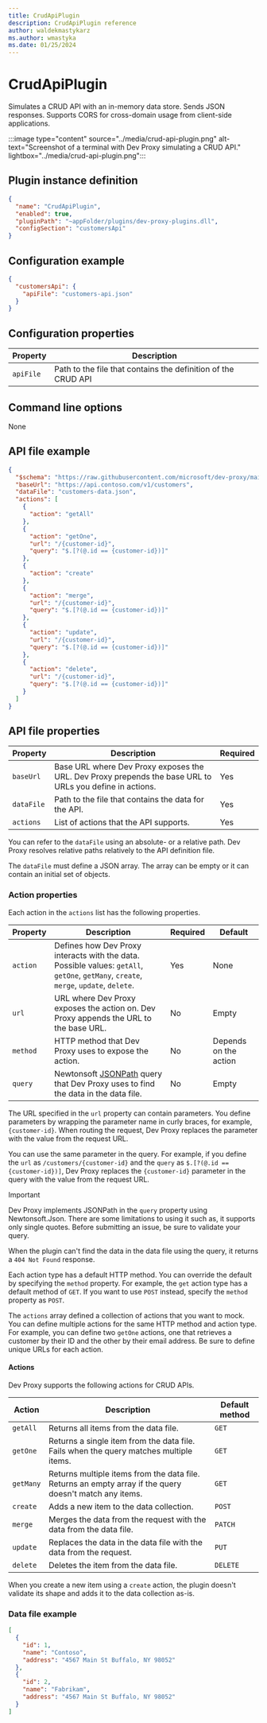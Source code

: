 ```yaml
---
title: CrudApiPlugin
description: CrudApiPlugin reference
author: waldekmastykarz
ms.author: wmastyka
ms.date: 01/25/2024
---
```


# CrudApiPlugin

Simulates a CRUD API with an in-memory data store. Sends JSON responses. Supports CORS for cross-domain usage from client-side applications.

:::image type="content" source="../media/crud-api-plugin.png" alt-text="Screenshot of a terminal with Dev Proxy simulating a CRUD API." lightbox="../media/crud-api-plugin.png":::

## Plugin instance definition

```json
{
  "name": "CrudApiPlugin",
  "enabled": true,
  "pluginPath": "~appFolder/plugins/dev-proxy-plugins.dll",
  "configSection": "customersApi"
}
```

## Configuration example

```json
{
  "customersApi": {
    "apiFile": "customers-api.json"
  }
}
```

## Configuration properties

| Property | Description |
|----------|-------------|
| `apiFile` | Path to the file that contains the definition of the CRUD API |

## Command line options

None

## API file example

```json
{
  "$schema": "https://raw.githubusercontent.com/microsoft/dev-proxy/main/schemas/v0.14.1/crudapiplugin.schema.json",
  "baseUrl": "https://api.contoso.com/v1/customers",
  "dataFile": "customers-data.json",
  "actions": [
    {
      "action": "getAll"
    },
    {
      "action": "getOne",
      "url": "/{customer-id}",
      "query": "$.[?(@.id == {customer-id})]"
    },
    {
      "action": "create"
    },
    {
      "action": "merge",
      "url": "/{customer-id}",
      "query": "$.[?(@.id == {customer-id})]"
    },
    {
      "action": "update",
      "url": "/{customer-id}",
      "query": "$.[?(@.id == {customer-id})]"
    },
    {
      "action": "delete",
      "url": "/{customer-id}",
      "query": "$.[?(@.id == {customer-id})]"
    }
  ]
}
```

## API file properties

| Property | Description | Required |
|----------|-------------|----------|
| `baseUrl` | Base URL where Dev Proxy exposes the URL. Dev Proxy prepends the base URL to URLs you define in actions. | Yes |
| `dataFile` | Path to the file that contains the data for the API. | Yes |
| `actions` | List of actions that the API supports. | Yes |

You can refer to the `dataFile` using an absolute- or a relative path. Dev Proxy resolves relative paths relatively to the API definition file.

The `dataFile` must define a JSON array. The array can be empty or it can contain an initial set of objects.

### Action properties

Each action in the `actions` list has the following properties.

| Property | Description | Required | Default |
|----------|-------------|----------|---------|
| `action` | Defines how Dev Proxy interacts with the data. Possible values: `getAll`, `getOne`, `getMany`, `create`, `merge`, `update`, `delete`. | Yes | None |
| `url` | URL where Dev Proxy exposes the action on. Dev Proxy appends the URL to the base URL. | No | Empty |
| `method` | HTTP method that Dev Proxy uses to expose the action. | No | Depends on the action |
| `query` | Newtonsoft [JSONPath](https://www.newtonsoft.com/json/help/html/QueryJsonSelectTokenJsonPath.htm) query that Dev Proxy uses to find the data in the data file. | No | Empty |

The URL specified in the `url` property can contain parameters. You define parameters by wrapping the parameter name in curly braces, for example, `{customer-id}`. When routing the request, Dev Proxy replaces the parameter with the value from the request URL.

You can use the same parameter in the query. For example, if you define the `url` as `/customers/{customer-id}` and the `query` as `$.[?(@.id == {customer-id})]`, Dev Proxy replaces the `{customer-id}` parameter in the query with the value from the request URL.

> [!IMPORTANT]
> Dev Proxy implements JSONPath in the `query` property using Newtonsoft.Json. There are some limitations to using it such as, it supports only single quotes. Before submitting an issue, be sure to validate your query.

When the plugin can't find the data in the data file using the query, it returns a `404 Not Found` response.

Each action type has a default HTTP method. You can override the default by specifying the `method` property. For example, the `get` action type has a default method of `GET`. If you want to use `POST` instead, specify the `method` property as `POST`.

The `actions` array defined a collection of actions that you want to mock. You can define multiple actions for the same HTTP method and action type. For example, you can define two `getOne` actions, one that retrieves a customer by their ID and the other by their email address. Be sure to define unique URLs for each action.

#### Actions

Dev Proxy supports the following actions for CRUD APIs.

| Action | Description | Default method |
|--------|-------------|----------------|
| `getAll` | Returns all items from the data file. | `GET` |
| `getOne` | Returns a single item from the data file. Fails when the query matches multiple items. | `GET` |
| `getMany` | Returns multiple items from the data file. Returns an empty array if the query doesn't match any items. | `GET` |
| `create` | Adds a new item to the data collection. | `POST` |
| `merge` | Merges the data from the request with the data from the data file. | `PATCH` |
| `update` | Replaces the data in the data file with the data from the request. | `PUT` |
| `delete` | Deletes the item from the data file. | `DELETE` |

When you create a new item using a `create` action, the plugin doesn't validate its shape and adds it to the data collection as-is.

### Data file example

```json
[
  {
    "id": 1,
    "name": "Contoso",
    "address": "4567 Main St Buffalo, NY 98052"
  },
  {
    "id": 2,
    "name": "Fabrikam",
    "address": "4567 Main St Buffalo, NY 98052"
  }
]
```
